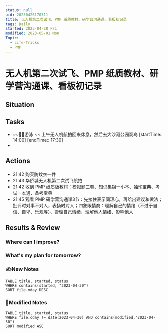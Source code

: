 ```yaml
---
status: null
uid: 20230426170311
title: 无人机第二次试飞、PMP 纸质教材、研学营沟通课、看板初记录
tags: Daily
started: 2023-04-28 Fri
modified: 2023-05-01 Mon
Topic:
  - Life-Tricks
  - PMP
---
```

# 无人机第二次试飞、PMP 纸质教材、研学营沟通课、看板初记录
## Situation

## Tasks
- ~~🏊‍♀️游泳   ~~ 上午无人机航拍回来休息，然后去大沙河公园观鸟 [startTime:: 14:00]  [endTime:: 17:30]
- 

## Actions
- 21:42 购买防蚊衣一件
- 21:43 华侨城无人机第二次试飞航拍
- 21:42 收到 PMP 纸质版教材：模拟题三套、知识集锦一小本、袖珍宝典、考试一本通、备考宝典
- 21:45 观看 PMP 研学营沟通课3节：先接住表示同理心，再给出建议和做法；批评时对事不对人，表扬时对人；四象限情商：理解自己的情绪（不过于自信、自卑、乐观等）、管理自己情绪、理解他人情绪、影响他人

## Results & Review
### Where can I improve?
### What's my plan for tomorrow?

### ✍️New Notes

```dataview
TABLE title, started, status
WHERE contains(started, "2023-04-30")
SORT file.mday DESC
```

### 📝Modified Notes

```dataview
TABLE title, started, status
WHERE file.cday != date(2023-04-30) AND contains(modified,"2023-04-30")
SORT modified ASC
```